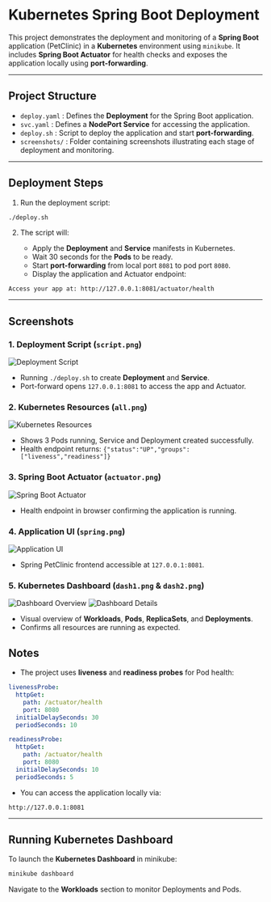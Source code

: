 
# Kubernetes Spring Boot Deployment

This project demonstrates the deployment and monitoring of a **Spring Boot** application (PetClinic) in a **Kubernetes** environment using `minikube`. It includes **Spring Boot Actuator** for health checks and exposes the application locally using **port-forwarding**.

---

## Project Structure

- `deploy.yaml` : Defines the **Deployment** for the Spring Boot application.
- `svc.yaml` : Defines a **NodePort Service** for accessing the application.
- `deploy.sh` : Script to deploy the application and start **port-forwarding**.
- `screenshots/` : Folder containing screenshots illustrating each stage of deployment and monitoring.

---

## Deployment Steps

1. Run the deployment script:

```bash
./deploy.sh
````

2. The script will:

   * Apply the **Deployment** and **Service** manifests in Kubernetes.
   * Wait 30 seconds for the **Pods** to be ready.
   * Start **port-forwarding** from local port `8081` to pod port `8080`.
   * Display the application and Actuator endpoint:

```
Access your app at: http://127.0.0.1:8081/actuator/health
```

---

## Screenshots

### 1. Deployment Script (`script.png`)
![Deployment Script](screenshots/script.png)
* Running `./deploy.sh` to create **Deployment** and **Service**.
* Port-forward opens `127.0.0.1:8081` to access the app and Actuator.

### 2. Kubernetes Resources (`all.png`)
![Kubernetes Resources](screenshots/all.png)
* Shows 3 Pods running, Service and Deployment created successfully.
* Health endpoint returns: `{"status":"UP","groups":["liveness","readiness"]}`

### 3. Spring Boot Actuator (`actuator.png`)
![Spring Boot Actuator](screenshots/actuator.png)
* Health endpoint in browser confirming the application is running.

### 4. Application UI (`spring.png`)
![Application UI](screenshots/spring.png)
* Spring PetClinic frontend accessible at `127.0.0.1:8081`.

### 5. Kubernetes Dashboard (`dash1.png` & `dash2.png`)
![Dashboard Overview](screenshots/dash1.png)
![Dashboard Details](screenshots/dash2.png)
* Visual overview of **Workloads**, **Pods**, **ReplicaSets**, and **Deployments**.
* Confirms all resources are running as expected.

## Notes

* The project uses **liveness** and **readiness probes** for Pod health:

```yaml
livenessProbe:
  httpGet:
    path: /actuator/health
    port: 8080
  initialDelaySeconds: 30
  periodSeconds: 10

readinessProbe:
  httpGet:
    path: /actuator/health
    port: 8080
  initialDelaySeconds: 10
  periodSeconds: 5
```

* You can access the application locally via:

```
http://127.0.0.1:8081
```

---

## Running Kubernetes Dashboard

To launch the **Kubernetes Dashboard** in minikube:

```bash
minikube dashboard
```

Navigate to the **Workloads** section to monitor Deployments and Pods.
